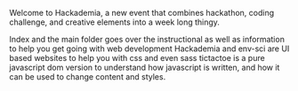 Welcome to Hackademia, a new event that combines hackathon, coding challenge, and creative elements into a week long thingy. 

Index and the main folder goes over the instructional as well as information to help you get going with web development
Hackademia and env-sci are UI based websites to help you with css and even sass
tictactoe is a pure javascript dom version to understand how javascript is written, and how it can be used to change content and styles.

